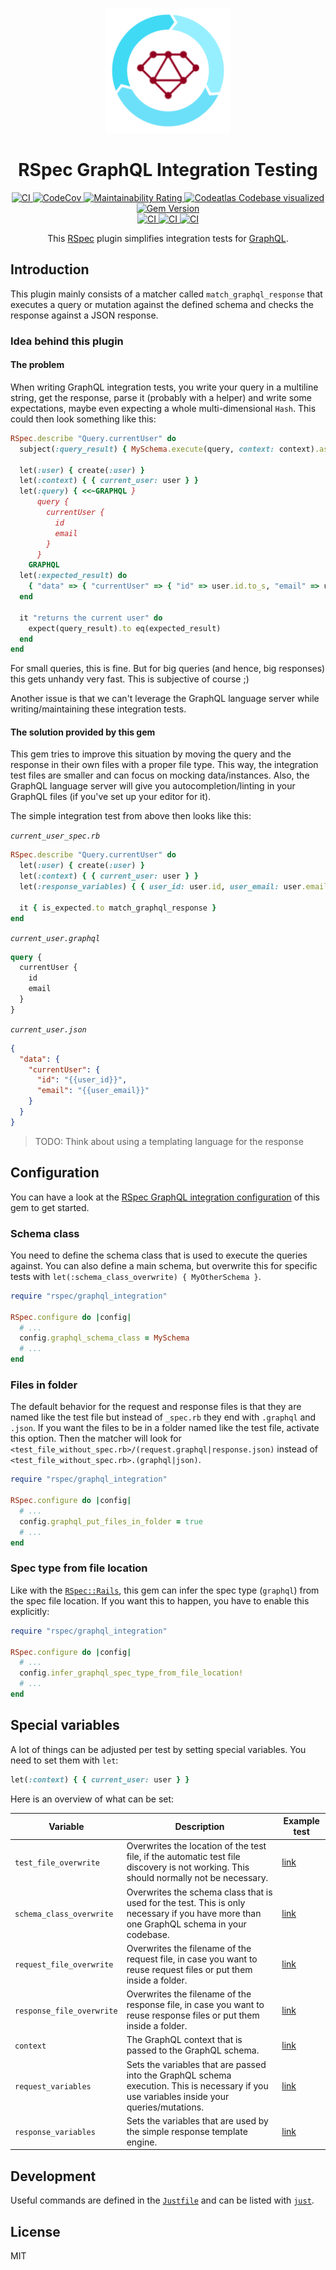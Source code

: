 <p align="center">
  <img src="logo.png" width="200" \>
</p>

<h1 align="center">RSpec GraphQL Integration Testing</h1>

<p align="center">
  <a href="https://github.com/peterfication/rspec-graphql-integration/actions?query=branch%3Amain+">
    <img alt="CI" src="https://github.com/peterfication/rspec-graphql-integration/actions/workflows/ci.yml/badge.svg" \>
  </a>
  <a href="https://codecov.io/gh/peterfication/rspec-graphql-integration">
    <img alt="CodeCov" src="https://codecov.io/gh/peterfication/rspec-graphql-integration/branch/main/graph/badge.svg?token=V5HKH4C2BA" \>
  </a>
  <a href="https://sonarcloud.io/summary/new_code?id=peterfication_rspec-graphql-integration">
    <img alt="Maintainability Rating" src="https://sonarcloud.io/api/project_badges/measure?project=peterfication_rspec-graphql-integration&metric=sqale_rating" \>
  </a>
  <a href="https://codeatlas.dev/github/peterfication/rspec-graphql-integration/main">
    <img alt="Codeatlas Codebase visualized" src="https://img.shields.io/badge/Codeatlas-Codebase_visualized-323b4f?link=https://codeatlas.dev/github/peterfication/rspec-graphql-integration/main" \>
  </a>
  <a href="https://rubygems.org/gems/rspec-graphql-integration">
    <img src="https://badge.fury.io/rb/rspec-graphql-integration.svg" alt="Gem Version" height="18">
  </a>

  <br/>

  <a href="https://github.com/peterfication/rspec-graphql-integration/actions/workflows/ruby-nightly.yml">
    <img alt="CI" src="https://github.com/peterfication/rspec-graphql-integration/actions/workflows/ruby-nightly.yml/badge.svg" \>
  </a>
  <a href="https://github.com/peterfication/rspec-graphql-integration/actions/workflows/truffleruby-nightly.yml">
    <img alt="CI" src="https://github.com/peterfication/rspec-graphql-integration/actions/workflows/truffleruby-nightly.yml/badge.svg" \>
  </a>
  <a href="https://github.com/peterfication/rspec-graphql-integration/actions/workflows/jruby-nightly.yml">
    <img alt="CI" src="https://github.com/peterfication/rspec-graphql-integration/actions/workflows/jruby-nightly.yml/badge.svg" \>
  </a>
</p>

<p align="center">
  This <a href="https://rspec.info/">RSpec</a> plugin simplifies integration tests for <a href="https://graphql-ruby.org/">GraphQL</a>.
</p>

## Introduction

This plugin mainly consists of a matcher called `match_graphql_response` that executes a query or mutation against the defined schema and checks the response against a JSON response.

### Idea behind this plugin

#### The problem

When writing GraphQL integration tests, you write your query in a multiline string, get the response, parse it (probably with a helper) and write some expectations, maybe even expecting a whole multi-dimensional `Hash`. This could then look something like this:

```ruby
RSpec.describe "Query.currentUser" do
  subject(:query_result) { MySchema.execute(query, context: context).as_json }

  let(:user) { create(:user) }
  let(:context) { { current_user: user } }
  let(:query) { <<~GRAPHQL }
      query {
        currentUser {
          id
          email
        }
      }
    GRAPHQL
  let(:expected_result) do
    { "data" => { "currentUser" => { "id" => user.id.to_s, "email" => user.email } } }.as_json
  end

  it "returns the current user" do
    expect(query_result).to eq(expected_result)
  end
end
```

For small queries, this is fine. But for big queries (and hence, big responses) this gets unhandy very fast. This is subjective of course ;)

Another issue is that we can't leverage the GraphQL language server while writing/maintaining these integration tests.

#### The solution provided by this gem

This gem tries to improve this situation by moving the query and the response in their own files with a proper file type. This way, the integration test files are smaller and can focus on mocking data/instances. Also, the GraphQL language server will give you autocompletion/linting in your GraphQL files (if you've set up your editor for it).

The simple integration test from above then looks like this:

_`current_user_spec.rb`_

```ruby
RSpec.describe "Query.currentUser" do
  let(:user) { create(:user) }
  let(:context) { { current_user: user } }
  let(:response_variables) { { user_id: user.id, user_email: user.email } }

  it { is_expected.to match_graphql_response }
end
```

_`current_user.graphql`_

```graphql
query {
  currentUser {
    id
    email
  }
}
```

_`current_user.json`_

```json
{
  "data": {
    "currentUser": {
      "id": "{{user_id}}",
      "email": "{{user_email}}"
    }
  }
}
```

> TODO: Think about using a templating language for the response

## Configuration

You can have a look at the [RSpec GraphQL integration configuration](spec/support/graphql_integration.rb) of this gem to get started.

### Schema class

You need to define the schema class that is used to execute the queries against. You can also define a main schema, but overwrite this for specific tests with `let(:schema_class_overwrite) { MyOtherSchema }`.

```ruby
require "rspec/graphql_integration"

RSpec.configure do |config|
  # ...
  config.graphql_schema_class = MySchema
  # ...
end
```

### Files in folder

The default behavior for the request and response files is that they are named like the test file but instead of `_spec.rb` they end with `.graphql` and `.json`. If you want the files to be in a folder named like the test file, activate this option. Then the matcher will look for `<test_file_without_spec.rb>/(request.graphql|response.json)` instead of `<test_file_without_spec.rb>.(graphql|json)`.

```ruby
require "rspec/graphql_integration"

RSpec.configure do |config|
  # ...
  config.graphql_put_files_in_folder = true
  # ...
end
```

### Spec type from file location

Like with the [`RSpec::Rails`](https://github.com/rspec/rspec-rails), this gem can infer the spec type (`graphql`) from the spec file location. If you want this to happen, you have to enable this explicitly:

```ruby
require "rspec/graphql_integration"

RSpec.configure do |config|
  # ...
  config.infer_graphql_spec_type_from_file_location!
  # ...
end
```

## Special variables

A lot of things can be adjusted per test by setting special variables. You need to set them with `let`:

```ruby
let(:context) { { current_user: user } }
```

Here is an overview of what can be set:

| Variable                  | Description                                                                                                                                 | Example test                                                                 |
| ------------------------- | ------------------------------------------------------------------------------------------------------------------------------------------- | ---------------------------------------------------------------------------- |
| `test_file_overwrite`     | Overwrites the location of the test file, if the automatic test file discovery is not working. This should normally not be necessary.       | [link](spec/graphql/queries/test_file_overwrite/test_file_overwrite_spec.rb) |
| `schema_class_overwrite`  | Overwrites the schema class that is used for the test. This is only necessary if you have more than one GraphQL schema in your codebase.    | [link](spec/graphql/queries/schema_spec.rb)                                  |
| `request_file_overwrite`  | Overwrites the filename of the request file, in case you want to reuse request files or put them inside a folder.                           | [link](spec/graphql/queries/request_file_overwrite_spec.rb)                  |
| `response_file_overwrite` | Overwrites the filename of the response file, in case you want to reuse response files or put them inside a folder.                         | [link](spec/graphql/queries/response_file_overwrite_spec.rb)                 |
| `context`                 | The GraphQL context that is passed to the GraphQL schema.                                                                                   | [link](spec/graphql/queries/context_spec.rb)                                 |
| `request_variables`       | Sets the variables that are passed into the GraphQL schema execution. This is necessary if you use variables inside your queries/mutations. | [link](spec/graphql/queries/request_variables_spec.rb)                       |
| `response_variables`      | Sets the variables that are used by the simple response template engine.                                                                    | [link](spec/graphql/queries/response_variables_spec.rb)                      |

## Development

Useful commands are defined in the [`Justfile`](Justfile) and can be listed with [`just`](https://github.com/casey/just).

## License

MIT
